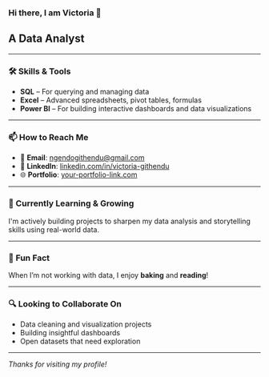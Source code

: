 ### Hi there, I am Victoria 👋
## A Data Analyst
---
### 🛠️ Skills & Tools
- **SQL** – For querying and managing data  
- **Excel** – Advanced spreadsheets, pivot tables, formulas  
- **Power BI** – For building interactive dashboards and data visualizations  

---

### 📫 How to Reach Me
- 📧 **Email**: [ngendogithendu@gmail.com](mailto:ngendogithendu@gmail.com)  
- 💼 **LinkedIn**: [linkedin.com/in/victoria-githendu](#)  
- 🌐 **Portfolio**: [your-portfolio-link.com](#)

---

### 🌱 Currently Learning & Growing
I'm actively building projects to sharpen my data analysis and storytelling skills using real-world data.

---

### 🎂 Fun Fact
When I’m not working with data, I enjoy **baking** and **reading**!

---

### 🔍 Looking to Collaborate On
- Data cleaning and visualization projects  
- Building insightful dashboards  
- Open datasets that need exploration

---

_Thanks for visiting my profile!_

